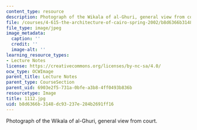 ```yaml
---
content_type: resource
description: Photograph of the Wikala of al-Ghuri, general view from court.
file: /courses/4-615-the-architecture-of-cairo-spring-2002/b8d6366b3148dc93237e284b2691ff16_1112.jpg
file_type: image/jpeg
image_metadata:
  caption: ''
  credit: ''
  image-alt: ''
learning_resource_types:
- Lecture Notes
license: https://creativecommons.org/licenses/by-nc-sa/4.0/
ocw_type: OCWImage
parent_title: Lecture Notes
parent_type: CourseSection
parent_uid: 6903e2f5-731a-0bfe-a3b8-4ff0493b836b
resourcetype: Image
title: 1112.jpg
uid: b8d6366b-3148-dc93-237e-284b2691ff16
---
```

Photograph of the Wikala of al-Ghuri, general view from court.